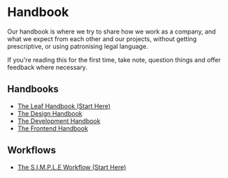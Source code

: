 # Handbook
Our handbook is where we try to share how we work as a company, and what we expect from each other and our projects, without getting prescriptive, or using patronising legal language.

If you're reading this for the first time, take note, question things and offer feedback where necessary.

## Handbooks

- [The Leaf Handbook (Start Here)](the-leaf-handbook.md)
- [The Design Handbook](the-design-handbook.md)
- [The Development Handbook](the-development-handbook.md)
- [The Frontend Handbook](the-frontend-handbook.md)

## Workflows
- [The S.I.M.P.L.E Workflow (Start Here)](the-simple-workflow.md)
